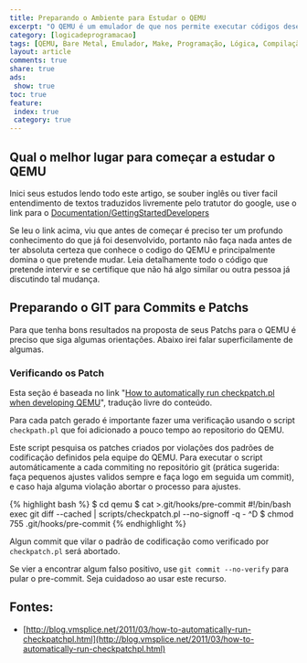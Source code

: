```yaml
---
title: Preparando o Ambiente para Estudar o QEMU
excerpt: "O QEMU é um emulador de que nos permite executar códigos desenvolvidos para determinados processadores em outros, por exemplo tendo um código desenvolvido para ARM posso executa-lo em uma maquina i386, porém em muitos casos é preciso o respectivo sistema operacional. Neste estudo estarei propondo estudos com QEMU para uso da arquitetura Cortex-M na modalidade BareMetal e no máximo com RTOS como FreeRTOS"
category: [logicadeprogramacao]
tags: [QEMU, Bare Metal, Emulador, Make, Programação, Lógica, Compilação, Scripts, Shell, Ferramentas, Tools, Dicas, Algoritmo, Variáveis Automáticas, Variáveis, Variáveis Mágicas, Visibilidade de Variáveis, i386, ARM]
layout: article
comments: true
share: true
ads:
 show: true
toc: true
feature:
 index: true
 category: true
---
```


## Qual o melhor lugar para começar a estudar o QEMU

Inici seus estudos lendo todo este artigo, se souber inglês ou tiver
facil entendimento de textos traduzidos livremente pelo tratutor do
google, use o link para o [Documentation/GettingStartedDevelopers](http://wiki.qemu.org/Documentation/GettingStartedDevelopers)

Se leu o link acima, viu que antes de começar é preciso ter um profundo
conhecimento do que já foi desenvolvido, portanto não faça nada antes
de ter absoluta certeza que conhece o codigo do QEMU e principalmente
domina o que pretende mudar. Leia detalhamente todo o código que pretende
intervir e se certifique que não há algo similar ou outra pessoa já discutindo 
tal mudança.

## Preparando o GIT para Commits e Patchs

Para que tenha bons resultados na proposta de seus Patchs para o QEMU é 
preciso que siga algumas orientações. Abaixo irei falar superficilamente
de algumas.

### Verificando os Patch 

Esta seção é baseada no link "[How to automatically run checkpatch.pl when developing QEMU](http://blog.vmsplice.net/2011/03/how-to-automatically-run-checkpatchpl.html)",
tradução livre do conteúdo.

Para cada patch gerado é importante fazer uma verificação usando o script
`checkpath.pl` que foi adicionado a pouco tempo ao repositorio do QEMU.

Este script pesquisa os patches criados por violações dos padrões de 
codificação definidos pela equipe do QEMU. Para executar o script 
automáticamente a cada commiting no repositório git (prática sugerida:
faça pequenos ajustes validos sempre e faça logo em seguida um commit),
e caso haja alguma violação abortar o processo para ajustes.

{% highlight bash %}
$ cd qemu
$ cat >.git/hooks/pre-commit
#!/bin/bash
exec git diff --cached | scripts/checkpatch.pl --no-signoff -q -
^D
$ chmod 755 .git/hooks/pre-commit
{% endhighlight %}

Algun commit que vilar o padrão de codificação como verificado por 
`checkpatch.pl` será abortado. 

Se vier a encontrar algum falso positivo, use `git commit --no-verify` 
para pular o pre-commit. Seja cuidadoso ao usar este recurso.

## Fontes:
 
 * [http://blog.vmsplice.net/2011/03/how-to-automatically-run-checkpatchpl.html](http://blog.vmsplice.net/2011/03/how-to-automatically-run-checkpatchpl.html)
 
 